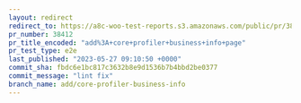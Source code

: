 ```yaml
---
layout: redirect
redirect_to: https://a8c-woo-test-reports.s3.amazonaws.com/public/pr/38412/e2e/index.html
pr_number: 38412
pr_title_encoded: "add%3A+core+profiler+business+info+page"
pr_test_type: e2e
last_published: "2023-05-27 09:10:50 +0000"
commit_sha: fbdc6e1bc817c3632b8e9d1536b7b4bbd2be0377
commit_message: "lint fix"
branch_name: add/core-profiler-business-info
---
```

